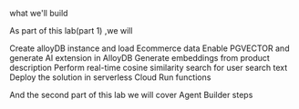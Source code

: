 what we'll build

As part of this lab(part 1) ,we will

Create alloyDB instance and load Ecommerce data
Enable PGVECTOR and generate AI extension in AlloyDB
Generate embeddings from product description
Perform real-time cosine similarity search for user search text
Deploy the solution in serverless Cloud Run functions

And the second part of this lab we will cover Agent Builder steps
